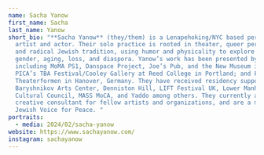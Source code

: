 ```yaml
---
name: Sacha Yanow
first_name: Sacha
last_name: Yanow
short_bio: "**Sacha Yanow** (they/them) is a Lenapehoking/NYC based performance
  artist and actor. Their solo practice is rooted in theater, queer performance,
  and radical Jewish tradition, using humor and physicality to explore themes of
  gender, aging, loss, and diaspora. Yanow’s work has been presented by venues
  including MoMA PS1, Danspace Project, Joe’s Pub, and the New Museum in NYC;
  PICA’s TBA Festival/Cooley Gallery at Reed College in Portland; and Festival
  Theaterformen in Hanover, Germany. They have received residency support from
  Baryshnikov Arts Center, Denniston Hill, LIFT Festival UK, Lower Manhattan
  Cultural Council, MASS MoCA, and Yaddo among others. They currently act as a
  creative consultant for fellow artists and organizations, and are a member of
  Jewish Voice for Peace. "
portraits:
  - media: 2024/02/sacha-yanow
website: https://www.sachayanow.com/
instagram: sachayanow
---
```

